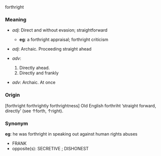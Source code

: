 forthright
### Meaning
+ _adj_: Direct and without evasion; straightforward
    + __eg__: a forthright appraisal; forthright criticism
+ _adj_: Archaic. Proceeding straight ahead

+ _adv_: 
   1. Directly ahead.
   2. Directly and frankly
+ _adv_: Archaic. At once

### Origin

[forthright forthrightly forthrightness] Old English forthriht ‘straight forward, directly’ (see ↑forth, ↑right).

### Synonym

__eg__: he was forthright in speaking out against human rights abuses

+ FRANK
+ opposite(s): SECRETIVE ; DISHONEST


